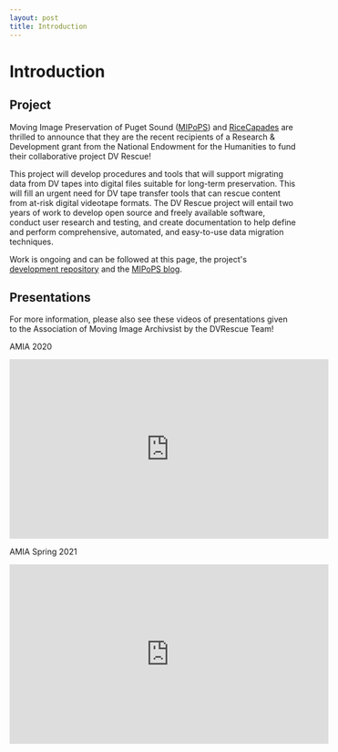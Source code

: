 ```yaml
---
layout: post
title: Introduction
---
```


# Introduction

## Project

Moving Image Preservation of Puget Sound ([MIPoPS](https://www.mipops.org)) and [RiceCapades](http://dericed.com/) are thrilled to announce that they are the recent recipients of a Research & Development grant from the National Endowment for the Humanities to fund their collaborative project DV Rescue!

This project will develop procedures and tools that will support migrating data from DV tapes into digital files suitable for long-term preservation. This will fill an urgent need for DV tape transfer tools that can rescue content from at-risk digital videotape formats. The DV Rescue project will entail two years of work to develop open source and freely available software, conduct user research and testing, and create documentation to help define and perform comprehensive, automated, and easy-to-use data migration techniques.

Work is ongoing and can be followed at this page, the project's [development repository](https://github.com/mipops/dvrescue) and the [MIPoPS blog](https://mipops.tumblr.com/).



## Presentations

For more information, please also see these videos of presentations given to the Association of Moving Image Archivsist by the DVRescue Team!

AMIA 2020
<iframe width="560" height="315" src="https://www.youtube.com/embed/YGPIqJ4_ssI" title="YouTube video player" frameborder="0" allow="accelerometer; autoplay; clipboard-write; encrypted-media; gyroscope; picture-in-picture" allowfullscreen></iframe>

AMIA Spring 2021
<iframe width="560" height="315" src="https://www.youtube.com/embed/7FaZw3RoVbA" title="YouTube video player" frameborder="0" allow="accelerometer; autoplay; clipboard-write; encrypted-media; gyroscope; picture-in-picture" allowfullscreen></iframe>